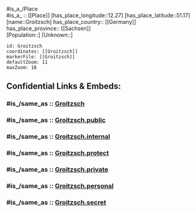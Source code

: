 ﻿---
confidential: public
isDeleted: false
location:
- 51.17
- 12.27
mapmarker: city
mapzoom:
- 7
- 12
SpocWebEntityId: 30587
tags:
- geo/City
type: City
---

#is_a_/Place  
#is_a_ :: [[Place]] 
[has_place_longitude::12.27] 
[has_place_latitude::51.17] 
[name::Groitzsch] 
has_place_country:: [[Germany]]  
has_place_province:: [[Sachsen]]  
[Population::] 
[Unknown::] 


```leaflet
id: Groitzsch
coordinates: [[Groitzsch]] 
markerFile: [[Groitzsch]] 
defaultZoom: 11 
maxZoom: 18
```


## Confidential Links & Embeds: 

### #is_/same_as :: [Groitzsch](/_Standards/Earth/Continent/Europe/Europe~Central/Germany/Germany~East/Sachsen/counties~Sachsen/Leipzig/cities~Leipzig/Pegau/City/Groitzsch.md) 

### #is_/same_as :: [Groitzsch.public](/_public/Earth/Continent/Europe/Europe~Central/Germany/Germany~East/Sachsen/counties~Sachsen/Leipzig/cities~Leipzig/Pegau/City/Groitzsch.public.md) 

### #is_/same_as :: [Groitzsch.internal](/_internal/Earth/Continent/Europe/Europe~Central/Germany/Germany~East/Sachsen/counties~Sachsen/Leipzig/cities~Leipzig/Pegau/City/Groitzsch.internal.md) 

### #is_/same_as :: [Groitzsch.protect](/_protect/Earth/Continent/Europe/Europe~Central/Germany/Germany~East/Sachsen/counties~Sachsen/Leipzig/cities~Leipzig/Pegau/City/Groitzsch.protect.md) 

### #is_/same_as :: [Groitzsch.private](/_private/Earth/Continent/Europe/Europe~Central/Germany/Germany~East/Sachsen/counties~Sachsen/Leipzig/cities~Leipzig/Pegau/City/Groitzsch.private.md) 

### #is_/same_as :: [Groitzsch.personal](/_personal/Earth/Continent/Europe/Europe~Central/Germany/Germany~East/Sachsen/counties~Sachsen/Leipzig/cities~Leipzig/Pegau/City/Groitzsch.personal.md) 

### #is_/same_as :: [Groitzsch.secret](/_secret/Earth/Continent/Europe/Europe~Central/Germany/Germany~East/Sachsen/counties~Sachsen/Leipzig/cities~Leipzig/Pegau/City/Groitzsch.secret.md)

